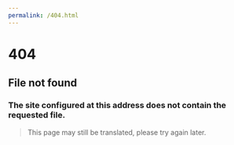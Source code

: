 ```yaml
---
permalink: /404.html
---
```


# 404

## File not found

### The site configured at this address does not contain the requested file.

> This page may still be translated, please try again later.
